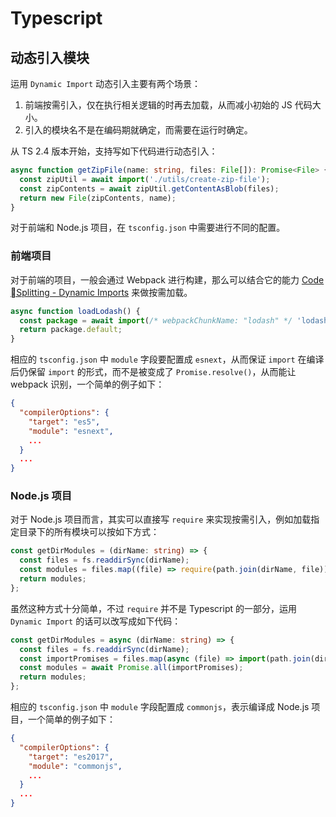 # Typescript

## 动态引入模块

运用 `Dynamic Import` 动态引入主要有两个场景：

1. 前端按需引入，仅在执行相关逻辑的时再去加载，从而减小初始的 JS 代码大小。
2. 引入的模块名不是在编码期就确定，而需要在运行时确定。

从 TS 2.4 版本开始，支持写如下代码进行动态引入：

``` ts
async function getZipFile(name: string, files: File[]): Promise<File> {
  const zipUtil = await import('./utils/create-zip-file');
  const zipContents = await zipUtil.getContentAsBlob(files);
  return new File(zipContents, name);
}
```

对于前端和 Node.js 项目，在 `tsconfig.json` 中需要进行不同的配置。

### 前端项目

对于前端的项目，一般会通过 Webpack 进行构建，那么可以结合它的能力 [Code Splitting - Dynamic Imports](https://webpack.js.org/guides/code-splitting/#dynamic-imports) 来做按需加载。

``` ts
async function loadLodash() {
  const package = await import(/* webpackChunkName: "lodash" */ 'lodash');
  return package.default;
}
```

相应的 `tsconfig.json` 中 `module` 字段要配置成 `esnext`，从而保证 `import` 在编译后仍保留 `import` 的形式，而不是被变成了 `Promise.resolve()`，从而能让 webpack 识别，一个简单的例子如下：

``` json
{
  "compilerOptions": {
    "target": "es5",
    "module": "esnext",
    ...
  }
  ...
}
```

### Node.js 项目

对于 Node.js 项目而言，其实可以直接写 `require` 来实现按需引入，例如加载指定目录下的所有模块可以按如下方式：

``` ts
const getDirModules = (dirName: string) => {
  const files = fs.readdirSync(dirName);
  const modules = files.map((file) => require(path.join(dirName, file)));
  return modules;
};
```

虽然这种方式十分简单，不过 `require` 并不是 Typescript 的一部分，运用 `Dynamic Import` 的话可以改写成如下代码：

``` ts
const getDirModules = async (dirName: string) => {
  const files = fs.readdirSync(dirName);
  const importPromises = files.map(async (file) => import(path.join(dirName, file)));
  const modules = await Promise.all(importPromises);
  return modules;
};
```

相应的 `tsconfig.json` 中 `module` 字段配置成 `commonjs`，表示编译成 Node.js 项目，一个简单的例子如下：


``` json
{
  "compilerOptions": {
    "target": "es2017",
    "module": "commonjs",
    ...
  }
  ...
}
```

<Vssue title="TypeScript" />
